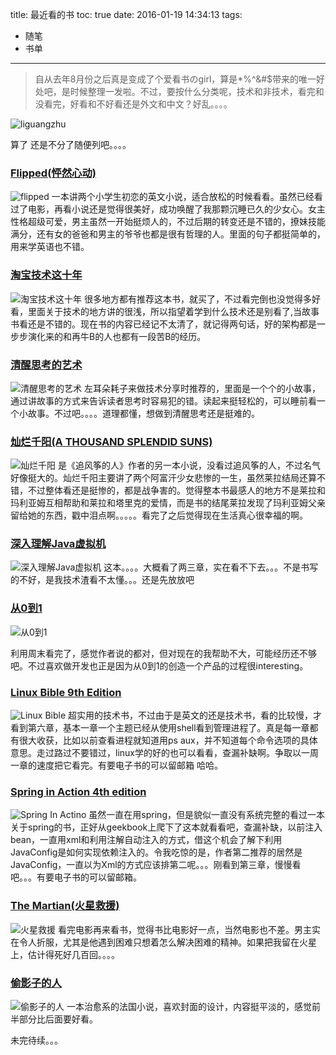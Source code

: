 title: 最近看的书
toc: true
date: 2016-01-19 14:34:13
tags:
  - 随笔
  - 书单
---
> 自从去年8月份之后真是变成了个爱看书のgirl，算是*%^&#$带来的唯一好处吧，是时候整理一发啦。不过，要按什么分类呢，技术和非技术，看完和没看完，好看和不好看还是外文和中文？好乱。。。。

![liguangzhu](/images/liguangzhu2.gif)

算了 还是不分了随便列吧。。。。
<!-- more -->

### [Flipped(怦然心动)](http://www.amazon.cn/Flipped-Van-Draanen-Wendelin/dp/0375825444/ref=sr_1_1?ie=UTF8&qid=1453186195&sr=8-1&keywords=flipped)
![flipped](/images/flipped.png)
一本讲两个小学生初恋的英文小说，适合放松的时候看看。虽然已经看过了电影，再看小说还是觉得很美好，成功唤醒了我那颗沉睡已久的少女心。女主性格超级可爱，男主虽然一开始挺烦人的，不过后期的转变还是不错的，撩妹技能满分，还有女的爸爸和男主的爷爷也都是很有哲理的人。里面的句子都挺简单的，用来学英语也不错。

### [淘宝技术这十年](http://www.amazon.cn/%E6%B7%98%E5%AE%9D%E6%8A%80%E6%9C%AF%E8%BF%99%E5%8D%81%E5%B9%B4-%E5%AD%90%E6%9F%B3/dp/B00CK2H13K/ref=cm_cr_pr_product_top?ie=UTF8)
![淘宝技术这十年](/images/taobao.png)
很多地方都有推荐这本书，就买了，不过看完倒也没觉得多好看，里面关于技术的地方讲的很浅，所以指望着学到什么技术还是别看了,当故事书看还是不错的。现在书的内容已经记不太清了，就记得两句话，好的架构都是一步步演化来的和再牛B的人也都有一段苦B的经历。

### [清醒思考的艺术](http://www.amazon.cn/%E6%B8%85%E9%86%92%E6%80%9D%E8%80%83%E7%9A%84%E8%89%BA%E6%9C%AF-Rolf-Dobelli-PhD/dp/B00CFEYLU4/ref=sr_1_1?ie=UTF8&qid=1453188150&sr=8-1&keywords=%E6%B8%85%E9%86%92%E6%80%9D%E8%80%83%E7%9A%84%E8%89%BA%E6%9C%AF)
![清醒思考的艺术](/images/sikao.png)
左耳朵耗子来做技术分享时推荐的，里面是一个个的小故事，通过讲故事的方式来告诉读者思考时容易犯的错。读起来挺轻松的，可以睡前看一个小故事。不过吧。。。。道理都懂，想做到清醒思考还是挺难的。

### [灿烂千阳(A THOUSAND SPLENDID SUNS)](http://www.amazon.cn/%E7%81%BF%E7%83%82%E5%8D%83%E9%98%B3-%E5%8D%A1%E5%8B%92%E5%BE%B7%E2%80%A2%E8%83%A1%E8%B5%9B%E5%B0%BC/dp/B0011C1E0G/ref=sr_1_1?s=books&ie=UTF8&qid=1453189059&sr=1-1&keywords=%E7%81%BF%E7%83%82%E5%8D%83%E9%98%B3)
![灿烂千阳](/images/canlan.png)
是《追风筝的人》作者的另一本小说，没看过追风筝的人，不过名气好像挺大的。灿烂千阳主要讲了两个阿富汗少女悲惨的一生，虽然莱拉结局还算不错，不过整体看还是挺惨的，都是战争害的。觉得整本书最感人的地方不是莱拉和玛利亚姆互相帮助和莱拉和塔里克的爱情，而是书的结尾莱拉发现了玛利亚姆父亲留给她的东西，戳中泪点啊。。。。。看完了之后觉得现在生活真心很幸福的啊。

### [深入理解Java虚拟机](http://www.amazon.cn/%E6%B7%B1%E5%85%A5%E7%90%86%E8%A7%A3Java%E8%99%9A%E6%8B%9F%E6%9C%BA-JVM%E9%AB%98%E7%BA%A7%E7%89%B9%E6%80%A7%E4%B8%8E%E6%9C%80%E4%BD%B3%E5%AE%9E%E8%B7%B5-%E5%91%A8%E5%BF%97%E6%98%8E/dp/B00D2ID4PK/ref=sr_1_1?ie=UTF8&qid=1453191565&sr=8-1&keywords=%E6%B7%B1%E5%85%A5%E7%90%86%E8%A7%A3Java%E8%99%9A%E6%8B%9F%E6%9C%BA%EF%BC%88%E7%AC%AC2%E7%89%88)

![深入理解Java虚拟机](/images/jvm.png)
这本。。。。大概看了两三章，实在看不下去。。。不是书写的不好，是我技术渣看不太懂。。。还是先放放吧

### [从0到1](http://www.amazon.cn/%E4%BB%8E0%E5%88%B01-%E5%BC%80%E5%90%AF%E5%95%86%E4%B8%9A%E4%B8%8E%E6%9C%AA%E6%9D%A5%E7%9A%84%E7%A7%98%E5%AF%86-%E5%BD%BC%E5%BE%97%C2%B7%E8%92%82%E5%B0%94/dp/B00RWP6BOU/ref=sr_1_1?ie=UTF8&qid=1453192094&sr=8-1&keywords=%E4%BB%8E0%E5%88%B01)

![从0到1](/images/from0to1.png)

利用周末看完了，感觉作者说的都对，但对现在的我帮助不大，可能经历还不够吧。不过喜欢做开发也正是因为从0到1的创造一个产品的过程很interesting。

### [Linux Bible 9th Edition](http://www.amazon.cn/%E5%9B%BE%E4%B9%A6/dp/111898384X/ref=sr_1_1?ie=UTF8&qid=1453192604&sr=8-1&keywords=linux+bible)
![Linux Bible](/images/linux.png)
超实用的技术书，不过由于是英文的还是技术书，看的比较慢，才看到第六章，基本一章一个主题已经从使用shell看到管理进程了。真是每一章都有很大收获，比如以前查看进程就知道用ps aux，并不知道每个命令选项的具体意思。走过路过不要错过，linux学的好的也可以看看，查漏补缺啊。争取以一周一章的速度把它看完。有要电子书的可以留邮箱 哈哈。

### [Spring in Action 4th edition](https://www.geekbooks.me/book/view/spring-in-action-4th-edition)
![Spring In Actino](/images/springInAction.png)
虽然一直在用spring，但是貌似一直没有系统完整的看过一本关于spring的书，正好从geekbook上爬下了这本就看看吧，查漏补缺，以前注入bean，一直用xml和利用注解自动注入的方式，借这个机会了解下利用JavaConfig是如何实现依赖注入的。令我吃惊的是，作者第二推荐的居然是JavaConfig，一直以为Xml的方式应该排第二呢。。。刚看到第三章，慢慢看吧。。。有要电子书的可以留邮箱。

### [The Martian(火星救援)](http://www.amazon.cn/The-Martian-A-Novel-Weir-Andy/dp/B00EMXBDMA/ref=sr_1_2?ie=UTF8&qid=1453197526&sr=8-2&keywords=%E7%81%AB%E6%98%9F%E6%95%91%E6%8F%B4)
![火星救援](/images/martian.png)
看完电影再来看书，觉得书比电影好一点，当然电影也不差。男主实在令人折服，尤其是他遇到困难只想着怎么解决困难的精神。如果把我留在火星上，估计得死好几百回。。。。

### [偷影子的人](http://www.amazon.cn/gp/product/B008ASCLJW/ref=s9_acsd_ri_bw_rw_r0_p7_t?pf_rd_m=A1AJ19PSB66TGU&pf_rd_s=merchandised-search-5&pf_rd_r=013VAE3JTBKQPMZMJ4RY&pf_rd_t=101&pf_rd_p=261616452&pf_rd_i=658390051)
![偷影子的人](/images/偷影子的人.png)
一本治愈系的法国小说，喜欢封面的设计，内容挺平淡的，感觉前半部分比后面要好看。


未完待续。。。


